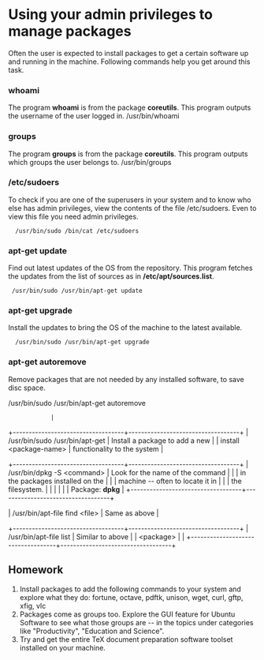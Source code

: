 # Using your admin privileges to manage packages


Often the user is expected to install packages to get a certain software
up and running in the machine. Following commands help you get around
this task.

### whoami
The program **whoami** is from the package **coreutils**. This program outputs the username of the user logged in.
      /usr/bin/whoami

### groups
The program **groups** is from the package **coreutils**. This program outputs which groups the user belongs to.
       /usr/bin/groups

### /etc/sudoers
To check if you are one of the superusers in your system and to know who else has admin privileges, view the contents of the file /etc/sudoers. Even to view this file you need admin privileges.

      /usr/bin/sudo /bin/cat /etc/sudoers 

### apt-get update 
Find out latest updates of the OS from the repository. This program fetches the updates from the list of sources as in **/etc/apt/sources.list**.

     /usr/bin/sudo /usr/bin/apt-get update 

### apt-get upgrade
Install the updates to bring the OS of the machine to the latest available.

      /usr/bin/sudo /usr/bin/apt-get upgrade 

### apt-get autoremove
Remove packages that are not needed by any installed software, to save disc space.  

 /usr/bin/sudo /usr/bin/apt-get autoremove



                |
+-----------------------------------+-----------------------------------+
| /usr/bin/sudo /usr/bin/apt-get    | Install a package to add a new    |
| install \<package-name\>          | functionality to the system       |

+-----------------------------------+-----------------------------------+
| /usr/bin/dpkg -S \<command\>      | Look for the name of the command  |
|                                   | in the packages installed on the  |
|                                   | machine -- often to locate it in  |
|                                   | the filesystem.                   |
|                                   |                                   |
|                                   | Package: **dpkg**                 |
+-----------------------------------+-----------------------------------+

| /usr/bin/apt-file find \<file\>   | Same as above                     |

+-----------------------------------+-----------------------------------+
| /usr/bin/apt-file list            | Similar to above                  |
| \<package\>                       |                                   |
+-----------------------------------+-----------------------------------+

## Homework

1. Install packages to add the following commands to your system and explore what they do: fortune, octave, pdftk, unison, wget, curl, gftp, xfig, vlc
2. Packages come as groups too. Explore the GUI feature for Ubuntu Software to see what those groups are -- in the topics under categories like "Productivity", "Education and Science".
3. Try and get the entire TeX document preparation software toolset installed on your machine.

